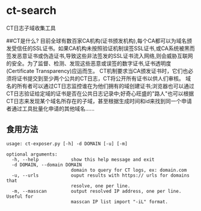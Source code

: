 # ct-search
CT日志子域收集工具

##CT是什么?
目前全球有数百家CA机构(证书颁发机构),每个CA都可以为域名颁发受信任的SSL证书。如果CA机构未按照验证机制误签SSL证书,或CA系统被黑而签发恶意证书或伪造证书,导致这些非法签发的SSL证书流入网络,则会威胁互联网的安全。为了监督、检测、发现这些恶意或误签的数字证书,证书透明度(Certificate Transparency)应运而生。
CT机制要求当CA颁发证书时，它们也必须将证书提交到至少两个公共的CT日志，CT将公开所有证书以供人们审核。
域名的所有者可以通过CT日志监控谁在为他们拥有的域创建证书;浏览器也可以通过CT日志验证给定域的证书是否在公共日志记录中;好奇心旺盛的"路人"也可以根据CT日志来发现某个域名所存在的子域，甚至根据生成时间和id来找到同一个申请者通过工具批量化申请的其他域名......

## 食用方法

```console
usage: ct-exposer.py [-h] -d DOMAIN [-u] [-m]

optional arguments:
  -h, --help            show this help message and exit
  -d DOMAIN, --domain DOMAIN
                        domain to query for CT logs, ex: domain.com
  -u, --urls            ouput results with https:// urls for domains that
                        resolve, one per line.
  -m, --masscan         output resolved IP address, one per line. Useful for
                        masscan IP list import "-iL" format.

```
